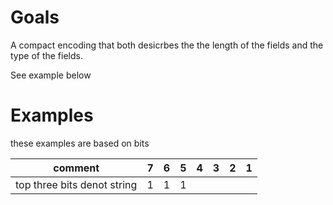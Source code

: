 # Goals

A compact encoding that both desicrbes the the length of the fields and the type of the fields.

See example below

# Examples

these examples are based on bits

| comment                   | 7 | 6 | 5 | 4 | 3 | 2 | 1 |
| --------------------------| - | - | - | - | - | - | - |
|top three bits denot string | 1 | 1 | 1 |              |


